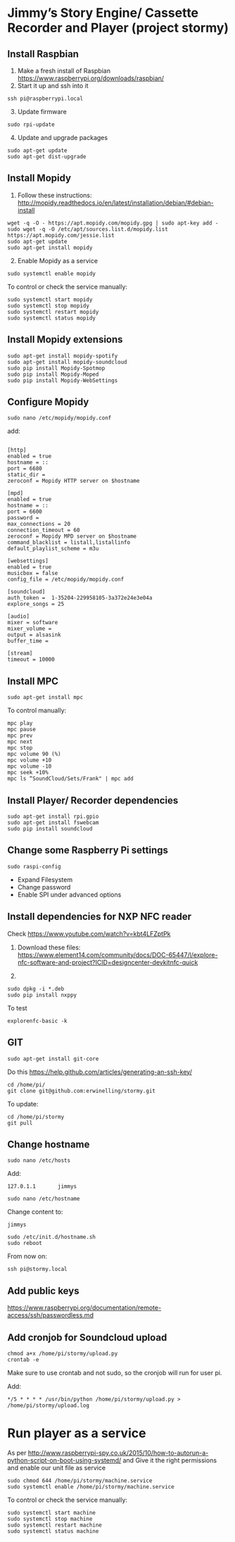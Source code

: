 # Jimmy’s Story Engine/ Cassette Recorder and Player (project stormy)

## Install Raspbian

1. Make a fresh install of Raspbian https://www.raspberrypi.org/downloads/raspbian/
2. Start it up and ssh into it

```
ssh pi@raspberrypi.local
```

3. Update firmware

```
sudo rpi-update
```

4. Update and upgrade packages

```
sudo apt-get update
sudo apt-get dist-upgrade
```

## Install Mopidy

1. Follow these instructions: http://mopidy.readthedocs.io/en/latest/installation/debian/#debian-install

```
wget -q -O - https://apt.mopidy.com/mopidy.gpg | sudo apt-key add -
sudo wget -q -O /etc/apt/sources.list.d/mopidy.list https://apt.mopidy.com/jessie.list
sudo apt-get update
sudo apt-get install mopidy
```

2. Enable Mopidy as a service
```
sudo systemctl enable mopidy
```

To control or check the service manually:
```
sudo systemctl start mopidy
sudo systemctl stop mopidy
sudo systemctl restart mopidy
sudo systemctl status mopidy
```

## Install Mopidy extensions
```
sudo apt-get install mopidy-spotify
sudo apt-get install mopidy-soundcloud
sudo pip install Mopidy-Spotmop
sudo pip install Mopidy-Moped
sudo pip install Mopidy-WebSettings
```

## Configure Mopidy
```
sudo nano /etc/mopidy/mopidy.conf
```

add:
```

[http]
enabled = true
hostname = ::
port = 6680
static_dir =
zeroconf = Mopidy HTTP server on $hostname

[mpd]
enabled = true
hostname = ::
port = 6600
password =
max_connections = 20
connection_timeout = 60
zeroconf = Mopidy MPD server on $hostname
command_blacklist = listall,listallinfo
default_playlist_scheme = m3u

[websettings]
enabled = true
musicbox = false
config_file = /etc/mopidy/mopidy.conf

[soundcloud]
auth_token =  1-35204-229958105-3a372e24e3e04a
explore_songs = 25

[audio]
mixer = software
mixer_volume =
output = alsasink
buffer_time =

[stream]
timeout = 10000
```

## Install MPC
```
sudo apt-get install mpc
```

To control manually:
```
mpc play
mpc pause
mpc prev
mpc next
mpc stop
mpc volume 90 (%)
mpc volume +10
mpc volume -10  
mpc seek +10%
mpc ls “SoundCloud/Sets/Frank" | mpc add
```

## Install Player/ Recorder dependencies
```
sudo apt-get install rpi.gpio
sudo apt-get install fswebcam
sudo pip install soundcloud
```

## Change some Raspberry Pi settings
```
sudo raspi-config
```
- Expand Filesystem
- Change password
- Enable SPI under advanced options

## Install dependencies for NXP NFC reader
Check https://www.youtube.com/watch?v=kbt4LFZptPk

1. Download these files:
https://www.element14.com/community/docs/DOC-65447/l/explore-nfc-software-and-project?ICID=designcenter-devkitnfc-quick

2.
```
sudo dpkg -i *.deb
sudo pip install nxppy
```

To test
```
explorenfc-basic -k
```
## GIT
```
sudo apt-get install git-core
```

Do this https://help.github.com/articles/generating-an-ssh-key/

```
cd /home/pi/
git clone git@github.com:erwinelling/stormy.git
```

To update:
```
cd /home/pi/stormy
git pull
```

## Change hostname
```
sudo nano /etc/hosts
```

Add:
```
127.0.1.1       jimmys
```

```
sudo nano /etc/hostname
```

Change content to:
```
jimmys
```

```
sudo /etc/init.d/hostname.sh
sudo reboot
```

From now on:
```
ssh pi@stormy.local
```

## Add public keys
https://www.raspberrypi.org/documentation/remote-access/ssh/passwordless.md

## Add cronjob for Soundcloud upload
```
chmod a+x /home/pi/stormy/upload.py
crontab -e
```
Make sure to use crontab and not sudo, so the cronjob will run for user pi.

Add:
```
*/5 * * * * /usr/bin/python /home/pi/stormy/upload.py > /home/pi/stormy/upload.log
```

# Run player as a service
As per http://www.raspberrypi-spy.co.uk/2015/10/how-to-autorun-a-python-script-on-boot-using-systemd/ and 
Give it the right permissions and enable our unit file as service
```
sudo chmod 644 /home/pi/stormy/machine.service
sudo systemctl enable /home/pi/stormy/machine.service
```

To control or check the service manually:
```
sudo systemctl start machine
sudo systemctl stop machine
sudo systemctl restart machine
sudo systemctl status machine
```
